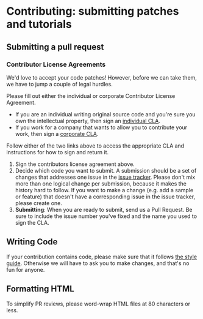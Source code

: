 # Contributing: submitting patches and tutorials

## Submitting a pull request

### Contributor License Agreements

We'd love to accept your code patches! However, before we can take them, we
have to jump a couple of legal hurdles.

Please fill out either the individual or corporate Contributor License
Agreement.

* If you are an individual writing original source code and you're sure you
own the intellectual property, then sign an [individual CLA](https://developers.google.com/open-source/cla/individual).
* If you work for a company that wants to allow you to contribute your work,
then sign a [corporate CLA](https://developers.google.com/open-source/cla/corporate).

Follow either of the two links above to access the appropriate CLA and
instructions for how to sign and return it.

1. Sign the contributors license agreement above.
2. Decide which code you want to submit. A submission should be a set of changes
that addresses one issue in the [issue tracker](https://github.com/googlei18n/language-resources/issues).
Please don't mix more than one logical change per submission, because it makes
the history hard to follow. If you want to make a change
(e.g. add a sample or feature) that doesn't have a corresponding issue in the
issue tracker, please create one.
3. **Submitting**: When you are ready to submit, send us a Pull Request. Be
sure to include the issue number you've fixed and the name you used to sign
the CLA.

## Writing Code ##

If your contribution contains code, please make sure that it follows
[the style guide](http://google-styleguide.googlecode.com).
Otherwise we will have to ask you to make changes, and that's no fun for anyone.

## Formatting HTML ##

To simplify PR reviews, please word-wrap HTML files at 80 characters or less.

